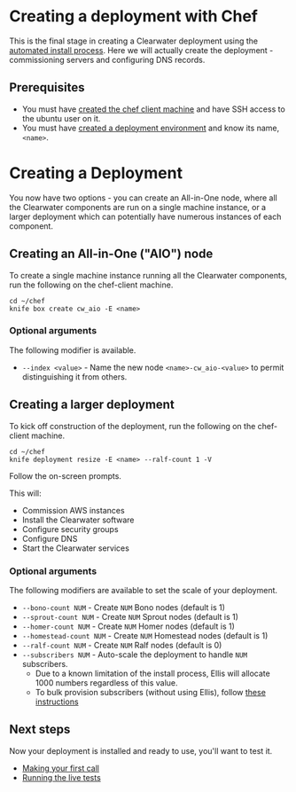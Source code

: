 # Creating a deployment with Chef

This is the final stage in creating a Clearwater deployment using the [automated install process](Automated_Install).  Here we will actually create the deployment - commissioning servers and configuring DNS records.

## Prerequisites

* You must have [created the chef client machine](Installing_a_Chef_client) and have SSH access to the ubuntu user on it.
* You must have [created a deployment environment](Creating_a_deployment_environment) and know its name, `<name>`.

# Creating a Deployment

You now have two options - you can create an All-in-One node, where all the Clearwater components are run on a single machine instance, or a larger deployment which can potentially have numerous instances of each component.

## Creating an All-in-One ("AIO") node

To create a single machine instance running all the Clearwater components, run the following on the chef-client machine.

	cd ~/chef
	knife box create cw_aio -E <name>

### Optional arguments

The following modifier is available.

* `--index <value>` - Name the new node `<name>-cw_aio-<value>` to permit distinguishing it from others.

## Creating a larger deployment

To kick off construction of the deployment, run the following on the chef-client machine.

    cd ~/chef
    knife deployment resize -E <name> --ralf-count 1 -V

Follow the on-screen prompts.

This will:

* Commission AWS instances
* Install the Clearwater software
* Configure security groups
* Configure DNS
* Start the Clearwater services

### Optional arguments

The following modifiers are available to set the scale of your deployment.

* `--bono-count NUM` - Create `NUM` Bono nodes (default is 1)
* `--sprout-count NUM` - Create `NUM` Sprout nodes (default is 1)
* `--homer-count NUM` - Create `NUM` Homer nodes (default is 1)
* `--homestead-count NUM` - Create `NUM` Homestead nodes (default is 1)
* `--ralf-count NUM` - Create `NUM` Ralf nodes (default is 0)
* `--subscribers NUM` - Auto-scale the deployment to handle `NUM` subscribers.
  - Due to a known limitation of the install process, Ellis will allocate 1000 numbers regardless of this value.
  - To bulk provision subscribers (without using Ellis), follow [these instructions](https://github.com/Metaswitch/crest/blob/master/src/metaswitch/crest/tools/sstable_provisioning/README.md)

## Next steps

Now your deployment is installed and ready to use, you'll want to test it.

* [Making your first call](Making_your_first_call)
* [Running the live tests](Running_the_live_tests)
